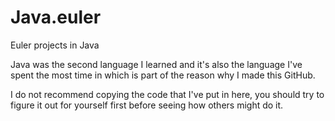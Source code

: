# Java.euler
Euler projects in Java

Java was the second language I learned and it's also the language I've spent the most time in which is part of the reason why I made this GitHub. 

I do not recommend copying the code that I've put in here, you should try to figure it out for yourself first before seeing how others might do it.
